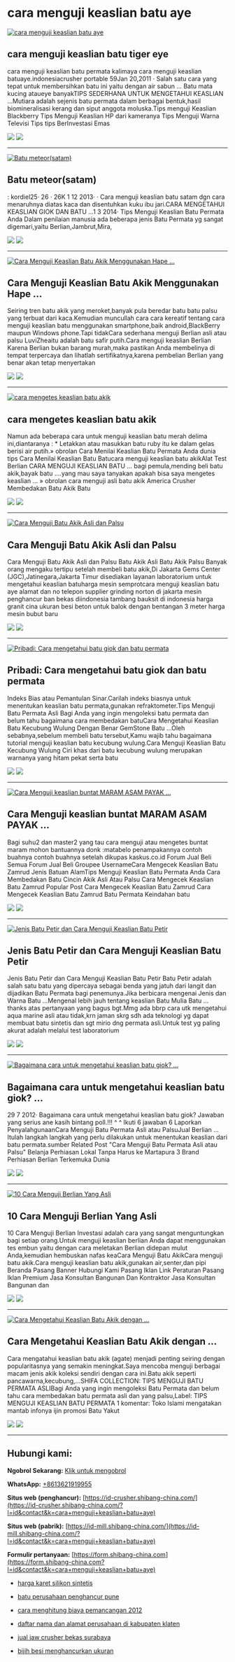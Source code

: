 # cara menguji keaslian batu aye

<a href="https://swt.shibang-china.com/?l=id&img&k=cara+menguji+keaslian+batu+aye" target="_blank">![cara menguji keaslian batu aye](http://static.shibang-china.com/all-800x300/669.jpg)</a>

## cara menguji keaslian batu tiger eye
cara menguji keaslian batu permata kalimaya cara menguji keaslian batuaye.indonesiacrusher portable 59Jan 20,2011 · Salah satu cara yang tepat untuk membersihkan batu ini yaitu dengan air sabun … Batu mata kucing ataueye banyakTIPS SEDERHANA UNTUK MENGETAHUI KEASLIAN …Mutiara adalah sejenis batu permata dalam berbagai bentuk,hasil biomineralisasi kerang dan siput anggota moluska.Tips menguji Keaslian Blackberry Tips Menguji Keaslian HP dari kameranya Tips Menguji Warna Televisi Tips tips BerInvestasi Emas


<a href="https://whatsapp.shibangsoft.com/WhatsApp.php" target="_blank" title="WhatsApp">![](http://static.shibang-china.com/icon/whatsapp.png)</a> <a href="https://swt.shibang-china.com/?l=id&icon&k=cara+menguji+keaslian+batu+aye" target="_blank">![](http://static.shibang-china.com/icon/chat-id.png)</a>

---

<a href="https://swt.shibang-china.com/?l=id&img&k=cara+menguji+keaslian+batu+aye" target="_blank">![Batu meteor(satam)](http://static.shibang-china.com/all-800x300/908.jpg)</a>

## Batu meteor(satam)
: kordiel25· 26 · 26K 1 12 2013· · Cara menguji keaslian batu satam dgn cara menaruhnya diatas kaca dan disentuhkan kuku ibu jari.CARA MENGETAHUI KEASLIAN GIOK DAN BATU …1 3 2014· Tips Menguji Keaslian Batu Permata Anda Dalam penilaian manusia ada beberapa jenis Batu Permata yg sangat digemari,yaitu Berlian,Jambrut,Mira,


<a href="https://whatsapp.shibangsoft.com/WhatsApp.php" target="_blank" title="WhatsApp">![](http://static.shibang-china.com/icon/whatsapp.png)</a> <a href="https://swt.shibang-china.com/?l=id&icon&k=cara+menguji+keaslian+batu+aye" target="_blank">![](http://static.shibang-china.com/icon/chat-id.png)</a>

---

<a href="https://swt.shibang-china.com/?l=id&img&k=cara+menguji+keaslian+batu+aye" target="_blank">![Cara Menguji Keaslian Batu Akik Menggunakan Hape …](http://static.shibang-china.com/all-800x300/813.jpg)</a>

## Cara Menguji Keaslian Batu Akik Menggunakan Hape …
Seiring tren batu akik yang meroket,banyak pula beredar batu batu palsu yang terbuat dari kaca.Kemudian muncullah cara cara kereatif tentang cara menguji keaslian batu menggunakan smartphone,baik android,BlackBerry maupun Windows phone.Tapi tidakCara sederhana menguji Berlian asli atau palsu LuviZheaitu adalah batu safir putih.Cara menguji keaslian Berlian Karena Berlian bukan barang murah,maka pastikan Anda membelinya di tempat terpercaya dan lihatlah sertifikatnya,karena pembelian Berlian yang benar akan tetap menyertakan


<a href="https://whatsapp.shibangsoft.com/WhatsApp.php" target="_blank" title="WhatsApp">![](http://static.shibang-china.com/icon/whatsapp.png)</a> <a href="https://swt.shibang-china.com/?l=id&icon&k=cara+menguji+keaslian+batu+aye" target="_blank">![](http://static.shibang-china.com/icon/chat-id.png)</a>

---

<a href="https://swt.shibang-china.com/?l=id&img&k=cara+menguji+keaslian+batu+aye" target="_blank">![cara mengetes keaslian batu akik](http://static.shibang-china.com/all-800x300/388.jpg)</a>

## cara mengetes keaslian batu akik
Namun ada beberapa cara untuk menguji keaslian batu merah delima ini,diantaranya : * Letakkan atau masukkan batu ruby itu ke dalam gelas berisi air putih.» obrolan Cara Menilai Keaslian Batu Permata Anda dunia tips Cara Menilai Keaslian Batu Batucara menguji keaslian batu akikAlat Test Berlian CARA MENGUJI KEASLIAN BATU … bagi pemula,mending beli batu akik,bayak batu ….yang mau saya tanyakan apakah bisa saya mengetes keaslian … » obrolan cara menguji asli batu akik America Crusher Membedakan Batu Akik Batu


<a href="https://whatsapp.shibangsoft.com/WhatsApp.php" target="_blank" title="WhatsApp">![](http://static.shibang-china.com/icon/whatsapp.png)</a> <a href="https://swt.shibang-china.com/?l=id&icon&k=cara+menguji+keaslian+batu+aye" target="_blank">![](http://static.shibang-china.com/icon/chat-id.png)</a>

---

<a href="https://swt.shibang-china.com/?l=id&img&k=cara+menguji+keaslian+batu+aye" target="_blank">![Cara Menguji Batu Akik Asli dan Palsu](http://static.shibang-china.com/all-800x300/980.jpg)</a>

## Cara Menguji Batu Akik Asli dan Palsu
Cara Menguji Batu Akik Asli dan Palsu Batu Akik Asli Batu Akik Palsu Banyak orang mengaku tertipu setelah membeli batu akik,Di Jakarta Gems Center (JGC),Jatinegara,Jakarta Timur disediakan layanan laboratorium untuk mengetahui keaslian batuharga mesin semprotcara menguji keaslian batu aye alamat dan no telepon supplier grinding norton di jakarta mesin penghancur ban bekas diindonesia tambang bauksit di indonesia harga granit cina ukuran besi beton untuk balok dengan bentangan 3 meter harga mesin bubut baru


<a href="https://whatsapp.shibangsoft.com/WhatsApp.php" target="_blank" title="WhatsApp">![](http://static.shibang-china.com/icon/whatsapp.png)</a> <a href="https://swt.shibang-china.com/?l=id&icon&k=cara+menguji+keaslian+batu+aye" target="_blank">![](http://static.shibang-china.com/icon/chat-id.png)</a>

---

<a href="https://swt.shibang-china.com/?l=id&img&k=cara+menguji+keaslian+batu+aye" target="_blank">![Pribadi: Cara mengetahui batu giok dan batu permata](http://static.shibang-china.com/all-800x300/375.jpg)</a>

## Pribadi: Cara mengetahui batu giok dan batu permata
Indeks Bias atau Pemantulan Sinar.Carilah indeks biasnya untuk menentukan keaslian batu permata,gunakan refraktometer.Tips Menguji Batu Permata Asli Bagi Anda yang ingin mengoleksi batu permata dan belum tahu bagaimana cara membedakan batuCara Mengetahui Keaslian Batu Kecubung Wulung Dengan Benar GemStone Batu …Oleh sebabnya,sebelum membeli batu tersebut,Kamu wajib tahu bagaimana tutorial menguji keaslian batu kecubung wulung.Cara Menguji Keaslian Batu Kecubung Wulung Ciri khas dari batu kecubung wulung merupakan warnanya yang hitam pekat serta batu


<a href="https://whatsapp.shibangsoft.com/WhatsApp.php" target="_blank" title="WhatsApp">![](http://static.shibang-china.com/icon/whatsapp.png)</a> <a href="https://swt.shibang-china.com/?l=id&icon&k=cara+menguji+keaslian+batu+aye" target="_blank">![](http://static.shibang-china.com/icon/chat-id.png)</a>

---

<a href="https://swt.shibang-china.com/?l=id&img&k=cara+menguji+keaslian+batu+aye" target="_blank">![Cara Menguji keaslian buntat MARAM ASAM PAYAK …](http://static.shibang-china.com/all-800x300/178.jpg)</a>

## Cara Menguji keaslian buntat MARAM ASAM PAYAK …
Bagi suhu2 dan master2 yang tau cara menguji atau mengetes buntat maram mohon bantuannya donk :matabelo penampakannya contoh buahnya contoh buahnya setelah dikupas kaskus.co.id Forum Jual Beli Semua Forum Jual Beli Groupee UsernameCara Mengecek Keaslian Batu Zamrud Jenis Batuan AlamTips Menguji Keaslian Batu Permata Anda Cara Membedakan Batu Cincin Akik Asli Atau Palsu Cara Mengecek Keaslian Batu Zamrud Popular Post Cara Mengecek Keaslian Batu Zamrud Cara Mengecek Keaslian Batu Zamrud Batu Permata Keindahan batu


<a href="https://whatsapp.shibangsoft.com/WhatsApp.php" target="_blank" title="WhatsApp">![](http://static.shibang-china.com/icon/whatsapp.png)</a> <a href="https://swt.shibang-china.com/?l=id&icon&k=cara+menguji+keaslian+batu+aye" target="_blank">![](http://static.shibang-china.com/icon/chat-id.png)</a>

---

<a href="https://swt.shibang-china.com/?l=id&img&k=cara+menguji+keaslian+batu+aye" target="_blank">![Jenis Batu Petir dan Cara Menguji Keaslian Batu Petir](http://static.shibang-china.com/all-800x300/567.jpg)</a>

## Jenis Batu Petir dan Cara Menguji Keaslian Batu Petir
Jenis Batu Petir dan Cara Menguji Keaslian Batu Petir Batu Petir adalah salah satu batu yang dipercaya sebagai benda yang jatuh dari langit dan dijadikan Batu Permata bagi penemunya.Jika berbicara mengenai Jenis dan Warna Batu …Mengenal lebih jauh tentang keaslian Batu Mulia Batu …thanks atas pertanyaan yang bagus bgt.Mmg ada bbrp cara utk mengetahui aqua marine asli atau tidak,krn jaman skrg sdh ada teknologi yg dapat membuat batu sintetis dan sgt mirio dng permata asli.Untuk test yg paling akurat adalah melalui test laboratorium


<a href="https://whatsapp.shibangsoft.com/WhatsApp.php" target="_blank" title="WhatsApp">![](http://static.shibang-china.com/icon/whatsapp.png)</a> <a href="https://swt.shibang-china.com/?l=id&icon&k=cara+menguji+keaslian+batu+aye" target="_blank">![](http://static.shibang-china.com/icon/chat-id.png)</a>

---

<a href="https://swt.shibang-china.com/?l=id&img&k=cara+menguji+keaslian+batu+aye" target="_blank">![Bagaimana cara untuk mengetahui keaslian batu giok? …](http://static.shibang-china.com/all-800x300/13.jpg)</a>

## Bagaimana cara untuk mengetahui keaslian batu giok? …
29 7 2012· Bagaimana cara untuk mengetahui keaslian batu giok? Jawaban yang serius ane kasih bintang poll.!!! ^ ^ Ikuti 6 jawaban 6 Laporkan PenyalahgunaanCara Menguji Batu Permata Asli atau PalsuJual Berlian …Itulah langkah langkah yang perlu dilakukan untuk menentukan keaslian dari batu permata.sumber Related Post "Cara Menguji Batu Permata Asli atau Palsu" Belanja Perhiasan Lokal Tanpa Harus ke Martapura 3 Brand Perhiasan Berlian Terkemuka Dunia


<a href="https://whatsapp.shibangsoft.com/WhatsApp.php" target="_blank" title="WhatsApp">![](http://static.shibang-china.com/icon/whatsapp.png)</a> <a href="https://swt.shibang-china.com/?l=id&icon&k=cara+menguji+keaslian+batu+aye" target="_blank">![](http://static.shibang-china.com/icon/chat-id.png)</a>

---

<a href="https://swt.shibang-china.com/?l=id&img&k=cara+menguji+keaslian+batu+aye" target="_blank">![10 Cara Menguji Berlian Yang Asli](http://static.shibang-china.com/all-800x300/916.jpg)</a>

## 10 Cara Menguji Berlian Yang Asli
10 Cara Menguji Berlian Investasi adalah cara yang sangat menguntungkan bagi setiap orang.Untuk menguji keaslian berlian Anda dapat menggunakan tes embun yaitu dengan cara meletakan Berlian didepan mulut Anda,kemudian hembuskan nafas keaCara Menguji Batu AkikCara menguji batu akik.Cara menguji keaslian batu akik,gunakan air,senter,dan pipi Beranda Pasang Banner Hubungi Kami Pasang Iklan Link Peraturan Pasang Iklan Premium Jasa Konsultan Bangunan Dan Kontraktor Jasa Konsultan Bangunan dan


<a href="https://whatsapp.shibangsoft.com/WhatsApp.php" target="_blank" title="WhatsApp">![](http://static.shibang-china.com/icon/whatsapp.png)</a> <a href="https://swt.shibang-china.com/?l=id&icon&k=cara+menguji+keaslian+batu+aye" target="_blank">![](http://static.shibang-china.com/icon/chat-id.png)</a>

---

<a href="https://swt.shibang-china.com/?l=id&img&k=cara+menguji+keaslian+batu+aye" target="_blank">![Cara Mengetahui Keaslian Batu Akik dengan …](http://static.shibang-china.com/all-800x300/1043.jpg)</a>

## Cara Mengetahui Keaslian Batu Akik dengan …
Cara mengatahui keaslian batu akik (agate) menjadi penting seiring dengan popularitasnya yang semakin meningkat.Saya mencoba menguji berbagai macam jenis akik koleksi sendiri dengan cara ini.Batu akik seperti pancawarna,kecubung,…SHIFA COLLECTION: TIPS MENGUJI BATU PERMATA ASLIBagi Anda yang ingin mengoleksi Batu Permata dan belum tahu cara membedakan batu permata asli dan yang palsu,Label: TIPS MENGUJI KEASLIAN BATU PERMATA 1 komentar: Toko Islami mengatakan mantab infonya ijin promosi Batu Yakut


<a href="https://whatsapp.shibangsoft.com/WhatsApp.php" target="_blank" title="WhatsApp">![](http://static.shibang-china.com/icon/whatsapp.png)</a> <a href="https://swt.shibang-china.com/?l=id&icon&k=cara+menguji+keaslian+batu+aye" target="_blank">![](http://static.shibang-china.com/icon/chat-id.png)</a>

---
## Hubungi kami:

**Ngobrol Sekarang:** [Klik untuk mengobrol](https://swt.shibang-china.com?l=id&contact&k=cara+menguji+keaslian+batu+aye)

**WhatsApp:**  [+8613621919955](https://whatsapp.shibangsoft.com/WhatsApp.php)

**Situs web (penghancur):** [https://id-crusher.shibang-china.com/](https://id-crusher.shibang-china.com/?l=id&contact&k=cara+menguji+keaslian+batu+aye)

**Situs web (pabrik):** [https://id-mill.shibang-china.com/](https://id-mill.shibang-china.com/?l=id&contact&k=cara+menguji+keaslian+batu+aye)

**Formulir pertanyaan:** [https://form.shibang-china.com](https://form.shibang-china.com?l=id&contact&k=cara+menguji+keaslian+batu+aye)

* [harga karet silikon sintetis](../27/harga%20karet%20silikon%20sintetis.md)

* [batu perusahaan penghancur pune](../27/batu%20perusahaan%20penghancur%20pune.md)

* [cara menghitung biaya pemancangan 2012](../29/cara%20menghitung%20biaya%20pemancangan%202012.md)

* [daftar nama dan alamat perusahaan di kabupaten klaten](../21/daftar%20nama%20dan%20alamat%20perusahaan%20di%20kabupaten%20klaten.md)

* [jual jaw crusher bekas surabaya](../20/jual%20jaw%20crusher%20bekas%20surabaya.md)

* [bijih besi menghancurkan ukuran](../28/bijih%20besi%20menghancurkan%20ukuran.md)